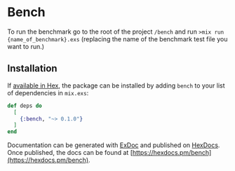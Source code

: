 # Bench

To run the benchmark go to the root of the project `/bench` and run `>mix run {name_of_benchmark}.exs` (replacing the name of the benchmark test file you want to run.)

## Installation

If [available in Hex](https://hex.pm/docs/publish), the package can be installed
by adding `bench` to your list of dependencies in `mix.exs`:

```elixir
def deps do
  [
    {:bench, "~> 0.1.0"}
  ]
end
```

Documentation can be generated with [ExDoc](https://github.com/elixir-lang/ex_doc)
and published on [HexDocs](https://hexdocs.pm). Once published, the docs can
be found at [https://hexdocs.pm/bench](https://hexdocs.pm/bench).

